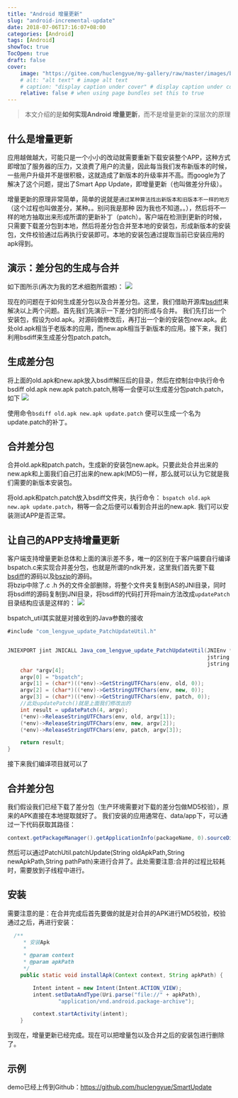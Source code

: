 ```yaml
---
title: "Android 增量更新"
slug: "android-incremental-update"
date: 2018-07-06T17:16:07+08:00
categories: [Android]
tags: [Android]
showToc: true
TocOpen: true
draft: false
cover: 
    image: "https://gitee.com/huclengyue/my-gallery/raw/master/images/blog/16467268262225147c03fcd52bd67c5bad0970062c.png"
    # alt: "alt text" # image alt text
    # caption: "display caption under cover" # display caption under cover
    relative: false # when using page bundles set this to true
---
```

                
>本文介绍的是**如何实现Android 增量更新**，而不是增量更新的深层次的原理

## 什么是增量更新
应用越做越大，可能只是一个小小的改动就需要重新下载安装整个APP，这种方式即增加了服务器的压力，又浪费了用户的流量，因此每当我们发布新版本的时候，一些用户升级并不是很积极，这就造成了新版本的升级率并不高。而google为了解决了这个问题，提出了Smart App Update，即增量更新（也叫做差分升级）。


<!--more-->


增量更新的原理非常简单，简单的说就是`通过某种算法找出新版本和旧版本不一样的地方`（这个过程也叫做差分，某种。。别问我是那种 因为我也不知道。。），然后将不一样的地方抽取出来形成所谓的更新补丁（patch）。客户端在检测到更新的时候，只需要下载差分包到本地，然后将差分包合并至本地的安装包，形成新版本的安装包，文件校验通过后再执行安装即可。本地的安装包通过提取当前已安装应用的apk得到。

## 演示：差分包的生成与合并
如下图所示(再次为我的艺术细胞所震撼)： 
![](https://gitee.com/huclengyue/my-gallery/raw/master/images/blog/16467268262225147c03fcd52bd67c5bad0970062c.png)

现在的问题在于如何生成差分包以及合并差分包。这里，我们借助开源库[bsdiff](http://www.daemonology.net/bsdiff/)来解决以上两个问题。首先我们先演示一下差分包的形成与合并。
我们先打出一个安装包，假设为old.apk。对源码做修改后，再打出一个新的安装包new.apk。此处old.apk相当于老版本的应用，而new.apk相当于新版本的应用。接下来，我们利用bsdiff来生成差分包patch.patch。

## 生成差分包
将上面的old.apk和new.apk放入bsdiff解压后的目录，然后在控制台中执行命令bsdiff old.apk new.apk patch.patch,稍等一会便可以生成差分包patch.patch，如下
![](https://gitee.com/huclengyue/my-gallery/raw/master/images/blog/164672682662259222caf19fa1d4cd9c4c9f039277.png)

使用命令`bsdiff old.apk new.apk update.patch` 便可以生成一个名为update.patch的补丁。

## 合并差分包
合并old.apk和patch.patch，生成新的安装包new.apk。只要此处合并出来的new.apk和上面我们自己打出来的new.apk(MD5)一样，那么就可以认为它就是我们需要的新版本安装包。

将old.apk和patch.patch放入bsdiff文件夹，执行命令：
`bspatch old.apk new.apk update.patch`，稍等一会之后便可以看到合并出的new.apk.
我们可以安装测试APP是否正常。

## 让自己的APP支持增量更新
客户端支持增量更新总体和上面的演示差不多，唯一的区别在于客户端要自行编译bspatch.c来实现合并差分包，也就是所谓的ndk开发，这里我们首先要下载[bsdiff](http://www.daemonology.net/bsdiff/)的源码以及[bszip](http://www.bzip.org/downloads.html)的源码。  
将bzip中除了.c .h 外的文件全部删除，将整个文件夹复制到AS的JNI目录，同时将bsdiff的源码复制到JNI目录，将bsdiff的代码打开将main方法改成`updatePatch`
目录结构应该是这样的：
![](https://gitee.com/huclengyue/my-gallery/raw/master/images/blog/164672682718227b2742aa5b03de5f4366f44c4f38.png)

bspatch_util其实就是对接收到的Java参数的接收
```java
#include "com_lengyue_update_PatchUpdateUtil.h"


JNIEXPORT jint JNICALL Java_com_lengyue_update_PatchUpdateUtil(JNIEnv *env, jclass jclass1,
                                                               jstring old, jstring new,
                                                               jstring patch){
    char *argv[4];
    argv[0] = "bspatch";
    argv[1] = (char*)((*env)->GetStringUTFChars(env, old, 0));
    argv[2] = (char*)((*env)->GetStringUTFChars(env, new, 0));
    argv[3] = (char*)((*env)->GetStringUTFChars(env, patch, 0));
    //此处updatePatch()就是上面我们修改出的
    int result = updatePatch(4, argv);
    (*env)->ReleaseStringUTFChars(env, old, argv[1]);
    (*env)->ReleaseStringUTFChars(env, new, argv[2]);
    (*env)->ReleaseStringUTFChars(env, patch, argv[3]);

    return result;
}
```
接下来我们编译项目就可以了

## 合并差分包

我们假设我们已经下载了差分包（生产环境需要对下载的差分包做MD5校验），原来的APK直接在本地提取就好了。
我们安装的应用通常在、data/app下，可以通过一下代码获取其路径：
```java
context.getPackageManager().getApplicationInfo(packageName, 0).sourceDir 
```
然后可以通过PatchUtil.patchUpdate(String oldApkPath,String newApkPath,String pathPath)来进行合并了。此处需要注意:合并的过程比较耗时，需要放到子线程中进行。

## 安装
需要注意的是：在合并完成后首先要做的就是对合并的APK进行MD5校验，校验通过之后，再进行安装：
```java
  /**
     * 安装Apk
     *
     * @param context
     * @param apkPath
     */
    public static void installApk(Context context, String apkPath) {

        Intent intent = new Intent(Intent.ACTION_VIEW);
        intent.setDataAndType(Uri.parse("file://" + apkPath),
                "application/vnd.android.package-archive");

        context.startActivity(intent);
    }
```
到现在，增量更新已经完成。现在可以把增量包以及合并之后的安装包进行删除了。

## 示例
demo已经上传到Github：https://github.com/huclengyue/SmartUpdate



